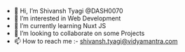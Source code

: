 - 👋 Hi, I’m Shivansh Tyagi @DASH0070
- 👀 I’m interested in Web Development
- 🌱 I’m currently learning Nuxt JS
- 💞️ I’m looking to collaborate on some Projects
- 📫 How to reach me :- shivansh.tyagi@vidyamantra.com

<!---
DASH0070/DASH0070 is a ✨ special ✨ repository because its `README.md` (this file) appears on your GitHub profile.
You can click the Preview link to take a look at your changes.
--->
